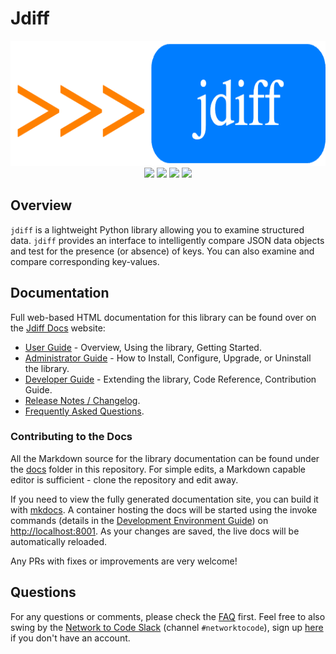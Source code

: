 # Jdiff

<p align="center">
  <img src="https://raw.githubusercontent.com/networktocode/jdiff/develop/docs/images/jdiff_logo.png" class="logo" height="200px">
  <br>
  <a href="https://github.com/networktocode/jdiff/actions"><img src="https://github.com/networktocode/jdiff/actions/workflows/ci.yml/badge.svg?branch=main"></a>
  <a href="https://jdiff.readthedocs.io/en/latest"><img src="https://readthedocs.org/projects/jdiff/badge/"></a>
  <a href="https://pypi.org/project/jdiff/"><img src="https://img.shields.io/pypi/v/jdiff"></a>
  <a href="https://pypi.org/project/jdiff/"><img src="https://img.shields.io/pypi/dm/jdiff"></a>
  <br>
</p>

## Overview

`jdiff` is a lightweight Python library allowing you to examine structured data. `jdiff` provides an interface to intelligently compare JSON data objects and test for the presence (or absence) of keys. You can also examine and compare corresponding key-values.

## Documentation

Full web-based HTML documentation for this library can be found over on the [Jdiff Docs](https://jdiff.readthedocs.io) website:

- [User Guide](https://jdiff.readthedocs.io/en/latest/user/lib_overview/) - Overview, Using the library, Getting Started.
- [Administrator Guide](https://jdiff.readthedocs.io/en/latest/admin/install/) - How to Install, Configure, Upgrade, or Uninstall the library.
- [Developer Guide](https://jdiff.readthedocs.io/en/latest/dev/contributing/) - Extending the library, Code Reference, Contribution Guide.
- [Release Notes / Changelog](https://jdiff.readthedocs.io/en/latest/admin/release_notes/).
- [Frequently Asked Questions](https://jdiff.readthedocs.io/en/latest/user/faq/).

### Contributing to the Docs

All the Markdown source for the library documentation can be found under the [docs](https://github.com/networktocode/jdiff/tree/develop/docs) folder in this repository. For simple edits, a Markdown capable editor is sufficient - clone the repository and edit away.

If you need to view the fully generated documentation site, you can build it with [mkdocs](https://www.mkdocs.org/). A container hosting the docs will be started using the invoke commands (details in the [Development Environment Guide](https://jdiff.readthedocs.io/en/latest/dev/dev_environment/#docker-development-environment)) on [http://localhost:8001](http://localhost:8001). As your changes are saved, the live docs will be automatically reloaded.

Any PRs with fixes or improvements are very welcome!

## Questions

For any questions or comments, please check the [FAQ](https://jdiff.readthedocs.io/en/latest/user/faq/) first. Feel free to also swing by the [Network to Code Slack](https://networktocode.slack.com/) (channel `#networktocode`), sign up [here](http://slack.networktocode.com/) if you don't have an account.
